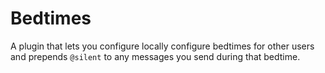 # Bedtimes

A plugin that lets you configure locally configure bedtimes for other users and prepends `@silent` to any messages you send during that bedtime.
